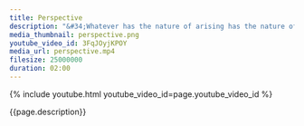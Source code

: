 ```yaml
---
title: Perspective
description: "&#34;Whatever has the nature of arising has the nature of ceasing.&#34; The Buddha"
media_thumbnail: perspective.png
youtube_video_id: 3FqJOyjKPOY
media_url: perspective.mp4
filesize: 25000000
duration: 02:00
---
```


{% include youtube.html youtube_video_id=page.youtube_video_id %}

<div class="buddha_quote">{{page.description}}</div>
